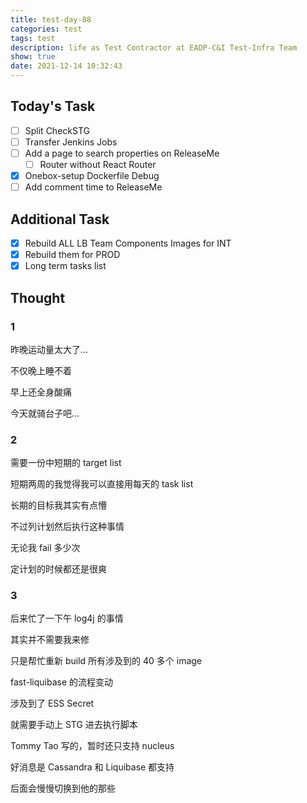 ```yaml
---
title: test-day-88
categories: test
tags: test
description: life as Test Contractor at EADP-C&I Test-Infra Team
show: true
date: 2021-12-14 10:32:43
---
```

## Today's Task
- [ ] Split CheckSTG
- [ ] Transfer Jenkins Jobs
- [ ] Add a page to search properties on ReleaseMe
    - [ ] Router without React Router
- [x] Onebox-setup Dockerfile Debug
- [ ] Add comment time to ReleaseMe

## Additional Task 
- [x] Rebuild ALL LB Team Components Images for INT
- [x] Rebuild them for PROD
- [x] Long term tasks list

## Thought

### 1

昨晚运动量太大了…

不仅晚上睡不着

早上还全身酸痛

今天就骑台子吧…

### 2

需要一份中短期的 target list

短期两周的我觉得我可以直接用每天的 task list

长期的目标我其实有点懵

不过列计划然后执行这种事情

无论我 fail 多少次

定计划的时候都还是很爽

### 3

后来忙了一下午 log4j 的事情

其实并不需要我来修

只是帮忙重新 build 所有涉及到的 40 多个 image

fast-liquibase 的流程变动

涉及到了 ESS Secret

就需要手动上 STG 进去执行脚本

Tommy Tao 写的，暂时还只支持 nucleus

好消息是 Cassandra 和 Liquibase 都支持

后面会慢慢切换到他的那些

